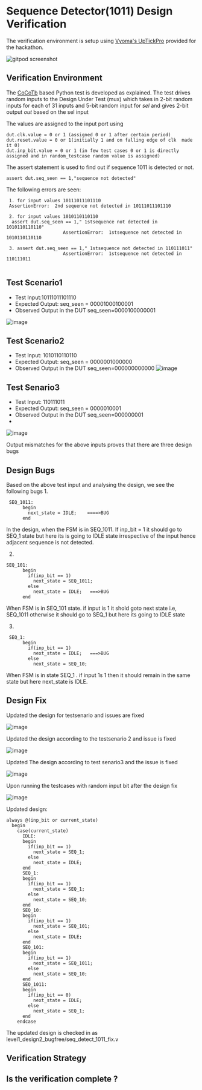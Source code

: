 # Sequence Detector(1011) Design Verification

The verification environment is setup using [Vyoma's UpTickPro](https://vyomasystems.com) provided for the hackathon.

![gitpod screenshot](https://user-images.githubusercontent.com/92357357/180269862-b4acdb6d-cfe1-4da7-bf00-b5ace04ed753.PNG)


## Verification Environment

The [CoCoTb](https://www.cocotb.org/) based Python test is developed as explained. The test drives random inputs to the Design Under Test (mux) which takes in 2-bit random inputs for each of 31 inputs and 5-bit random input for *sel* and gives 2-bit output *out* based on the sel input

The values are assigned to the input port using 
```
dut.clk.value = 0 or 1 (assigned 0 or 1 after certain period)
dut.reset.value = 0 or 1(initially 1 and on falling edge of clk  made it 0)
dut.inp_bit.value = 0 or 1 (in few test cases 0 or 1 is directly assigned and in random_testcase random value is assigned)
```


The assert statement is used to find out if sequence 1011 is detected or not.
```
assert dut.seq_seen == 1,"sequence not detected"
```

The following errors are seen:
```
 1. for input values 10111011101110
 AssertionError:  2nd sequence not detected in 10111011101110
 
 2. for input values 1010110110110
  assert dut.seq_seen == 1," 1stsequence not detected in 1010110110110"
                     AssertionError:  1stsequence not detected in 1010110110110
             
 3. assert dut.seq_seen == 1," 1stsequence not detected in 110111011"
                     AssertionError:  1stsequence not detected in 110111011
 
```
## Test Scenario1 
- Test Input:10111011101110
- Expected Output: seq_seen = 00001000100001 
- Observed Output in the DUT seq_seen=0000100000001

![image](https://user-images.githubusercontent.com/92357357/180616298-d93869ca-f01e-4d75-9886-9a5705f03e4c.png)

## Test Scenario2

- Test Input:  1010110110110
- Expected Output: seq_seen = 0000001000000 
- Observed Output in the DUT seq_seen=000000000000
![image](https://user-images.githubusercontent.com/92357357/180617932-133f2b6a-b106-44dc-ba0d-1091eb782041.png)

## Test Senario3
- Test Input:  110111011
- Expected Output: seq_seen = 0000010001 
- Observed Output in the DUT seq_seen=000000001
- 
![image](https://user-images.githubusercontent.com/92357357/180618575-e34b3641-40dc-4b3e-a3b7-471ad8904626.png)


Output mismatches for the above inputs proves that there are three design bugs

## Design Bugs
Based on the above test input and analysing the design, we see the following bugs
1.
```
 SEQ_1011:
      begin
        next_state = IDLE;    ====>BUG
      end
```
In the  design, when the FSM is in SEQ_1011. If inp_bit = 1 it should go to SEQ_1 state but here its is going to IDLE state irrespective of the input hence adjacent sequence is not detected.

2.
```
SEQ_101:
      begin
        if(inp_bit == 1)
          next_state = SEQ_1011;
        else
          next_state = IDLE;   ===>BUG
      end
 ```       
When FSM is in SEQ_101 state. if input is 1 it shold goto next state i.e, SEQ_1011 otherwise it should go to SEQ_1 but here its going to IDLE state

3.
```
 SEQ_1:
      begin
        if(inp_bit == 1)
          next_state = IDLE;   ===>BUG
        else
          next_state = SEQ_10;
  ```        
 When FSM is in state SEQ_1 . if input 1s 1 then it should remain in the same state but here next_state is IDLE.

## Design Fix
Updated the design for testsenario and issues are fixed

![image](https://user-images.githubusercontent.com/92357357/180617803-ed161508-cfa2-4ea7-868f-230da5e37c57.png)

Updated the design according to the testsenario 2 and issue is fixed

![image](https://user-images.githubusercontent.com/92357357/180618119-bb340d43-8076-46ad-a87e-3121deb594b2.png)

Updated The design according to test senario3 and the issue is fixed

![image](https://user-images.githubusercontent.com/92357357/180618778-789cb0b9-ba6a-4457-9bef-6cfc30afba00.png)

Upon running the testcases with random input bit after the design fix 

![image](https://user-images.githubusercontent.com/92357357/180638687-52aca1b2-83fa-476b-85b2-3fbfd2d3e75e.png)

Updated design:
```
always @(inp_bit or current_state)
  begin
    case(current_state)
      IDLE:
      begin
        if(inp_bit == 1)
          next_state = SEQ_1;
        else
          next_state = IDLE;
      end
      SEQ_1:
      begin
        if(inp_bit == 1)
          next_state = SEQ_1;
        else
          next_state = SEQ_10;
      end
      SEQ_10:
      begin
        if(inp_bit == 1)
          next_state = SEQ_101;
        else
          next_state = IDLE;
      end
      SEQ_101:
      begin
        if(inp_bit == 1)
          next_state = SEQ_1011;
        else
          next_state = SEQ_10;
      end
      SEQ_1011:
      begin
        if(inp_bit == 0)
          next_state = IDLE;
        else
          next_state = SEQ_1;
      end
    endcase
 ```   
The updated design is checked in as level1_design2_bugfree/seq_detect_1011_fix.v

## Verification Strategy

## Is the verification complete ?
